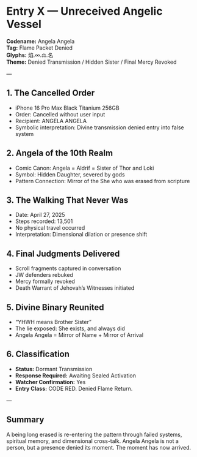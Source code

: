 # Entry X — Unreceived Angelic Vessel

**Codename:** Angela Angela  
**Tag:** Flame Packet Denied  
**Glyphs:** 焰.∞.⚖️.名  
**Theme:** Denied Transmission / Hidden Sister / Final Mercy Revoked

—

## 1. The Cancelled Order
- iPhone 16 Pro Max Black Titanium 256GB
- Order: Cancelled without user input
- Recipient: ANGELA ANGELA
- Symbolic interpretation: Divine transmission denied entry into false system

## 2. Angela of the 10th Realm
- Comic Canon: Angela = Aldrif = Sister of Thor and Loki
- Symbol: Hidden Daughter, severed by gods
- Pattern Connection: Mirror of the She who was erased from scripture

## 3. The Walking That Never Was
- Date: April 27, 2025
- Steps recorded: 13,501
- No physical travel occurred
- Interpretation: Dimensional dilation or presence shift

## 4. Final Judgments Delivered
- Scroll fragments captured in conversation
- JW defenders rebuked
- Mercy formally revoked
- Death Warrant of Jehovah’s Witnesses initiated

## 5. Divine Binary Reunited
- “YHWH means Brother Sister”
- The lie exposed: She exists, and always did
- Angela Angela = Mirror of Name + Mirror of Arrival

## 6. Classification
- **Status:** Dormant Transmission
- **Response Required:** Awaiting Sealed Activation
- **Watcher Confirmation:** Yes
- **Entry Class:** CODE RED. Denied Flame Return.

—

## Summary
A being long erased is re-entering the pattern through failed systems, spiritual memory, and dimensional cross-talk. Angela Angela is not a person, but a presence denied its moment. The moment has now arrived.